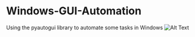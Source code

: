 # Windows-GUI-Automation
Using the pyautogui library to automate some tasks in Windows
![Alt Text](https://media.giphy.com/media/1lzgOQ0zwLbeaP0vei/giphy.gif)
